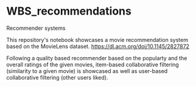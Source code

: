 # WBS_recommendations
Recommender systems

This repository's notebook showcases a movie recommendation system based on the MovieLens dataset. https://dl.acm.org/doi/10.1145/2827872

Following a quality based recommender based on the popularty and the overall ratings of the given movies, item-based collaborative filtering (similarity to a given movie) is showcased as well as user-based collaborative filtering (other users liked).
